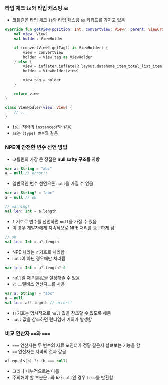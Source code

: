 ### 타입 체크 `is`와 타입 캐스팅 `as`
- 코틀린은 타입 체크 `is`와 타입 캐스팅 `as` 키워드를 가지고 있음

``` kotlin
override fun getView(position: Int, convertView: View?, parent: ViewGroup?): View? {
	val view: View?
	val holder: ViewHolder

	if (convertView?.getTag() is ViewHolder) {
		view = convertView
		holder = view.tag as ViewHolder
    } else {
		view = inflater.inflate(R.layout.datahome_item_total_list_item, parent, false)
		holder = ViewHolder(view)

		view.tag = holder
    }

	return view
}

class ViewHodler(view: View) {
	// ...
}
```
- `is`는 자바의 `instanceof`와 같음
- `as`는 `(type) 변수`와 같음

### NPE에 안전한 변수 선언 방법
- 코틀린의 가장 큰 장접은 __null safty 구조를 지향__

```kotlin
var a: String = "abc"
a = null // error!!
```
- 일반적인 변수 선언으론 `null`을 가질 수 없음

```kotlin
var a: String? = "abc"
a = null // ok

// warning!
val len: Int = a.length
```
- `?` 기호로 변수를 선언하면 `null`을 가질 수 있음
- 이 경우 개발자에게 지속적으로 NPE 처리를 요구하게 됨

```kotlin
// ok
val len: Int = a?.length
```
- NPE 처리는 `?` 기호로 처리함
- `null`이 아닌 경우에만 처리됨

```kotlin
var len: Int = a?.length?:0
```
- `null`일 때 기본값을 설정해줄 수 있음
- `?:` __엘비스 연산자__를 사용

```kotlin
var a: String? = "abc"
a = null
val len: a!!.legnth // error!!
```
- `!!`기호는 명시적으로 `null` 값을 참조할 수 없도록 해줌
- `null` 값을 참조하면 런타임에 예외가 발생함

### 비교 연산자 `==`와 `===`
- `===` 연산자는 두 변수의 자료 포인터가 정말 같은지 살펴보는 기능을 함
- `==` 연산자는 자바의 것과 같음

```kotlin
a?.equals(b) ?: (b === null)
```
- 그러나 내부적으로는 다름
- 주의해야 할 부분은 `a`와 `b`가 `null`인 경우 `true`를 반환함